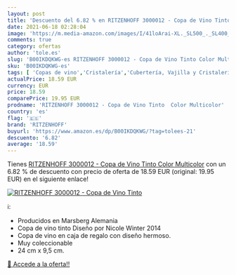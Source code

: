 ```yaml
---
layout: post
title: 'Descuento del 6.82 % en RITZENHOFF 3000012 - Copa de Vino Tinto '
date: 2021-06-18 02:28:04
image: 'https://m.media-amazon.com/images/I/41loArai-XL._SL500_._SL400_.jpg'
comments: true
category: ofertas
author: 'tole.es'
slug: 'B00IKDQKWG-es RITZENHOFF 3000012 - Copa de Vino Tinto Color Multicolor'
sku: 'B00IKDQKWG-es'
tags: [ 'Copas de vino','Cristalería','Cubertería, Vajilla y Cristalería','Hogar y cocina','ritzenhoff','tinto','vino', ]
actualPrice: 18.59 EUR
currency: EUR
price: 18.59
comparePrice: 19.95 EUR
prodname: 'RITZENHOFF 3000012 - Copa de Vino Tinto  Color Multicolor'
country: 'es'
flag: '🇪🇸'
brand: 'RITZENHOFF'
buyurl: 'https://www.amazon.es/dp/B00IKDQKWG/?tag=tolees-21'
descuento: '6.82'
average: '18.59'
---
```


Tienes [RITZENHOFF 3000012 - Copa de Vino Tinto  Color Multicolor](https://www.amazon.es/dp/B00IKDQKWG/?tag=tolees-21) con un 6.82 % de descuento con precio de oferta de 18.59 EUR (original: 19.95 EUR) en el siguiente enlace!

[![RITZENHOFF 3000012 - Copa de Vino Tinto ](https://m.media-amazon.com/images/I/41loArai-XL._SL500_._SL400_.jpg)](https://www.amazon.es/dp/B00IKDQKWG/?tag=tolees-21)

ℹ️:

- Producidos en Marsberg Alemania
- Copa de vino tinto Diseño por Nicole Winter 2014
- Copa de vino en caja de regalo con diseño hermoso.
- Muy coleccionable
- 24 cm x 9,5 cm.

[🛒 Accede a la oferta!!](https://www.amazon.es/dp/B00IKDQKWG/?tag=tolees-21)
